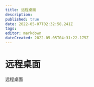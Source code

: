 ```yaml
---
title: 远程桌面
description: 
published: true
date: 2022-05-07T02:32:58.241Z
tags: 
editor: markdown
dateCreated: 2022-05-05T04:31:22.175Z
---
```


# 远程桌面
远程桌面